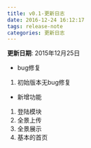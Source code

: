 ```yaml
---
title: v0.1-更新日志
date: 2016-12-24 16:12:17
tags: release-note
categories: 更新日志
---
```



**更新日期**: 2015年12月25日

* bug修复
 1. 初始版本无bug修复

* 新增功能
 1. 登陆模块
 2. 全景上传
 3. 全景展示
 4. 基本的首页